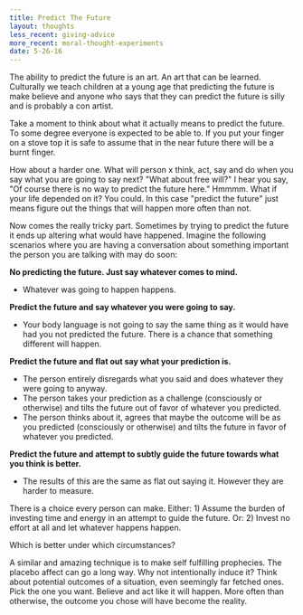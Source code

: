 ```yaml
---
title: Predict The Future
layout: thoughts
less_recent: giving-advice
more_recent: moral-thought-experiments
date: 5-26-16
---
```

The ability to predict the future is an art. An art that can be learned. Culturally we teach children at a young age that predicting the future is make believe and anyone who says that they can predict the future is silly and is probably a con artist.

Take a moment to think about what it actually means to predict the future. To some degree everyone is expected to be able to. If you put your finger on a stove top it is safe to assume that in the near future there will be a burnt finger.

How about a harder one. What will person x think, act, say and do when you say what you are going to say next? "What about free will?" I hear you say, "Of course there is no way to predict the future here." Hmmmm. What if your life depended on it? You could. In this case "predict the future" just means figure out the things that will happen more often than not.

Now comes the really tricky part. Sometimes by trying to predict the future it ends up altering what would have happened. Imagine the following scenarios where you are having a conversation about something important the person you are talking with may do soon:

**No predicting the future. Just say whatever comes to mind.**

* Whatever was going to happen happens.

**Predict the future and say whatever you were going to say.**

* Your body language is not going to say the same thing as it would have had you not predicted the future. There is a chance that something different will happen.

**Predict the future and flat out say what your prediction is.**

* The person entirely disregards what you said and does whatever they were going to anyway.
* The person takes your prediction as a challenge (consciously or otherwise) and tilts the future out of favor of whatever you predicted.
* The person thinks about it, agrees that maybe the outcome will be as you predicted (consciously or otherwise) and tilts the future in favor of whatever you predicted.

**Predict the future and attempt to subtly guide the future towards what you think is better.**

* The results of this are the same as flat out saying it. However they are harder to measure.

There is a choice every person can make. Either: 1) Assume the burden of investing time and energy in an attempt to guide the future. Or: 2) Invest no effort at all and let whatever happens happen.

Which is better under which circumstances?

A similar and amazing technique is to make self fulfilling prophecies. The placebo affect can go a long way. Why not intentionally induce it? Think about potential outcomes of a situation, even seemingly far fetched ones. Pick the one you want. Believe and act like it will happen. More often than otherwise, the outcome you chose will have become the reality.